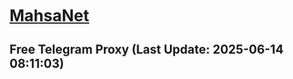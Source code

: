 
# [MahsaNet](https://t.me/mahsa_net)
## Free Telegram Proxy (Last Update: 2025-06-14 08:11:03)

    